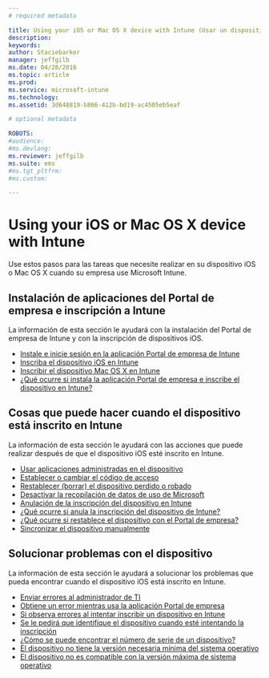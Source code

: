 ```yaml
---
# required metadata

title: Using your iOS or Mac OS X device with Intune (Usar un dispositivo iOS o Mac OS X con Intune) | Microsoft Intune
description:
keywords:
author: Staciebarker
manager: jeffgilb
ms.date: 04/28/2016
ms.topic: article
ms.prod:
ms.service: microsoft-intune
ms.technology:
ms.assetid: 3d648819-b866-412b-bd19-ac4505eb5eaf

# optional metadata

ROBOTS:
#audience:
#ms.devlang:
ms.reviewer: jeffgilb
ms.suite: ems
#ms.tgt_pltfrm:
#ms.custom:

---
```


# Using your iOS or Mac OS X device with Intune

Use estos pasos para las tareas que necesite realizar en su dispositivo iOS o Mac OS X cuando su empresa use Microsoft Intune.

## Instalación de aplicaciones del Portal de empresa e inscripción a Intune

La información de esta sección le ayudará con la instalación del Portal de empresa de Intune y con la inscripción de dispositivos iOS.

- [Instale e inicie sesión en la aplicación Portal de empresa de Intune](install-and-sign-in-to-the-intune-company-portal-app-ios.md)</br>
- [Inscriba el dispositivo iOS en Intune](enroll-your-device-in-intune-ios.md)</br>
- [Inscribir el dispositivo Mac OS X en Intune](enroll-your-device-in-intune-mac-os-x.md)</br>
- [¿Qué ocurre si instala la aplicación Portal de empresa e inscribe el dispositivo en Intune?](what-happens-if-you-install-the-Company-Portal-app-and-enroll-your-device-in-intune-ios.md)</br>

## Cosas que puede hacer cuando el dispositivo está inscrito en Intune

La información de esta sección le ayudará con las acciones que puede realizar después de que el dispositivo iOS esté inscrito en Intune.

- [Usar aplicaciones administradas en el dispositivo](use-managed-apps-on-your-device-ios.md)</br>
- [Establecer o cambiar el código de acceso](set-or-change-your-passcode-ios.md)</br>
- [Restablecer (borrar) el dispositivo perdido o robado](reset-erase-your-lost-or-stolen-device-ios.md)</br>
- [Desactivar la recopilación de datos de uso de Microsoft](turn-off-microsoft-usage-data-collection-ios.md)</br>
- [Anulación de la inscripción del dispositivo en Intune](unenroll-your-device-from-intune-ios.md)</br>
- [¿Qué ocurre si anula la inscripción del dispositivo de Intune?](what-happens-if-you-unenroll-your-device-from-intune-ios.md)</br>
- [¿Qué ocurre si restablece el dispositivo con el Portal de empresa?](what-happens-if-you-reset-your-device-using-the-company-portal-ios.md)</br>
- [Sincronizar el dispositivo manualmente](sync-your-device-manually-ios.md)

## Solucionar problemas con el dispositivo

La información de esta sección le ayudará a solucionar los problemas que pueda encontrar cuando el dispositivo iOS está inscrito en Intune.

- [Enviar errores al administrador de TI](send-errors-to-your-it-admin-ios.md)</br>
- [Obtiene un error mientras usa la aplicación Portal de empresa](you-get-an-error-while-using-the-company-portal-app-ios.md)</br>
- [Si observa errores al intentar inscribir un dispositivo en Intune](you-see-errors-while-trying-to-enroll-your-device-in-intune-ios.md)</br>
- [Se le pedirá que identifique el dispositivo cuando esté intentando la inscripción](you-are-asked-to-identify-your-device-when-trying-to-enroll-ios.md)</br>
- [¿Cómo se puede encontrar el número de serie de un dispositivo?](how-do-i-find-the-serial-number-on-my-device-ios.md)</br>
- [El dispositivo no tiene la versión necesaria mínima del sistema operativo](device-doesnt-have-the-required-minimum-operating-system-version-ios.md)</br>
- [El dispositivo no es compatible con la versión máxima de sistema operativo](device-doesnt-comply-with-the-maximum-operating-system-version-ios.md)




<!--HONumber=May16_HO4-->


